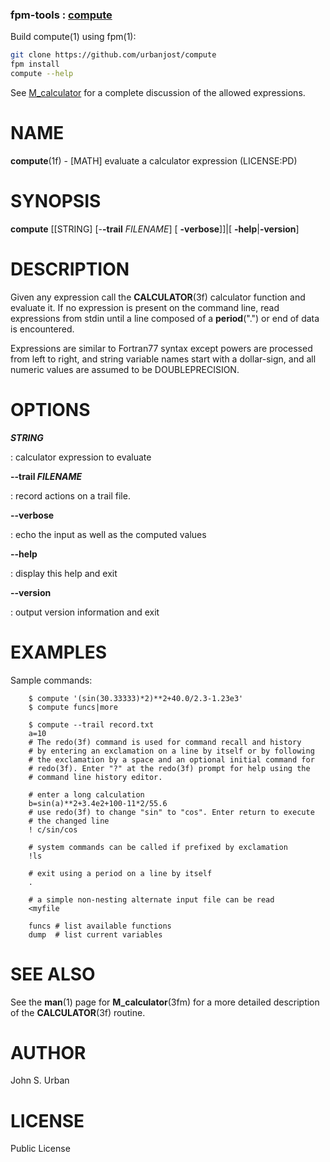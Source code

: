 ### fpm-tools : [compute](https://urbanjost.github.io/compute/)

Build compute(1) using fpm(1):
```bash
git clone https://github.com/urbanjost/compute
fpm install
compute --help
```

See [M_calculator](https://urbanjost.github.io/M_calculator/)
for a complete discussion of the allowed expressions.

NAME
====

**compute**(1f) - \[MATH\] evaluate a calculator expression (LICENSE:PD)

SYNOPSIS
========

**compute** \[\[STRING\] \[-**-trail** *FILENAME*\] \[
**-verbose**\]\]\|\[ **-help**\|**-version**\]

DESCRIPTION
===========

Given any expression call the **CALCULATOR**(3f) calculator function and
evaluate it. If no expression is present on the command line, read
expressions from stdin until a line composed of a **period**(".") or end
of data is encountered.

Expressions are similar to Fortran77 syntax except powers are processed
from left to right, and string variable names start with a dollar-sign,
and all numeric values are assumed to be DOUBLEPRECISION.

OPTIONS
=======

***STRING***

:   calculator expression to evaluate

****--trail** *FILENAME***

:   record actions on a trail file.

****--verbose****

:   echo the input as well as the computed values

****--help****

:   display this help and exit

****--version****

:   output version information and exit

EXAMPLES
========

Sample commands:

        $ compute '(sin(30.33333)*2)**2+40.0/2.3-1.23e3'
        $ compute funcs|more

        $ compute --trail record.txt
        a=10
        # The redo(3f) command is used for command recall and history
        # by entering an exclamation on a line by itself or by following
        # the exclamation by a space and an optional initial command for
        # redo(3f). Enter "?" at the redo(3f) prompt for help using the
        # command line history editor.

        # enter a long calculation
        b=sin(a)**2+3.4e2+100-11*2/55.6
        # use redo(3f) to change "sin" to "cos". Enter return to execute
        # the changed line
        ! c/sin/cos

        # system commands can be called if prefixed by exclamation
        !ls

        # exit using a period on a line by itself
        .

        # a simple non-nesting alternate input file can be read
        <myfile

        funcs # list available functions
        dump  # list current variables

SEE ALSO
========

See the **man**(1) page for **M\_calculator**(3fm) for a more detailed
description of the **CALCULATOR**(3f) routine.

AUTHOR
======

John S. Urban

LICENSE
=======

Public License


